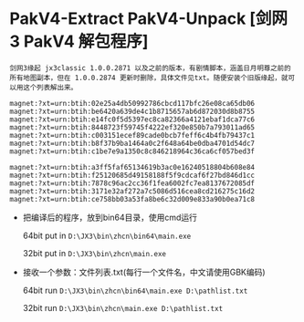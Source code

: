 # PakV4-Extract PakV4-Unpack [剑网3 PakV4 解包程序]

```剑网3缘起 jx3classic 1.0.0.2871 以及之前的版本，有剧情脚本，涵盖日月明尊之前的所有地图副本，但在 1.0.0.2874 更新时删除，具体文件见txt。随便安装个旧版缘起，就可以用这个列表解出来。```

```
magnet:?xt=urn:btih:02e25a4db50992786cbcd117bfc26e08ca65db06
magnet:?xt=urn:btih:be6420a639de4c1b8715657ab6d872030d8b8755
magnet:?xt=urn:btih:e14fc0f5d5397ec8ca82366a4121ebaf1dca77c6
magnet:?xt=urn:btih:8448723f59745f4222ef320e850b7a793011ad65
magnet:?xt=urn:btih:c003151ecef89cade0bcb7feff6c4b4fb79437c1
magnet:?xt=urn:btih:b8f37b9ba1464a0c2f648a64be0dba4701d54dc7
magnet:?xt=urn:btih:c1be7e9a1350c8c846218964c36ca6cf057bed3f

magnet:?xt=urn:btih:a3ff5faf65134619b3ac0e16240518804b608e84
magnet:?xt=urn:btih:f25120685d49158188f5f9cdcaf6f27bd846d1cc
magnet:?xt=urn:btih:7878c96ac2cc36f1fea6002fc7ea8137672085df
magnet:?xt=urn:btih:3171e32af272a7c5086d516cea8cd216275c16d2
magnet:?xt=urn:btih:ce758bb03a53fa8be6c32d009e833a90b0ea71c8
```


- 把编译后的程序，放到bin64目录，使用cmd运行

  64bit put in `D:\JX3\bin\zhcn\bin64\main.exe`
  
  32bit put in `D:\JX3\bin\zhcn\main.exe`
  
- 接收一个参数：文件列表.txt(每行一个文件名，中文请使用GBK编码)

  64bit run `D:\JX3\bin\zhcn\bin64\main.exe D:\pathlist.txt`
  
  32bit run `D:\JX3\bin\zhcn\main.exe D:\pathlist.txt`
